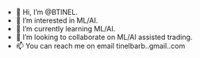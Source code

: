 - 👋 Hi, I’m @BTINEL.
- 👀 I’m interested in ML/AI.
- 🌱 I’m currently learning ML/AI.
- 💞️ I’m looking to collaborate on ML/AI assisted trading.
- 📫 You can reach me on email tinelbarb..gmail..com

<!---
BTINEL/BTINEL is a ✨ special ✨ repository because its `README.md` (this file) appears on your GitHub profile.
You can click the Preview link to take a look at your changes.
--->
